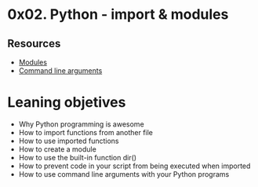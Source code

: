 # 0x02. Python - import & modules
## Resources

- [Modules](https://docs.python.org/3.4/tutorial/modules.html)
- [Command line arguments](https://docs.python.org/3.4/tutorial/stdlib.html#command-line-arguments)

# Leaning objetives

- Why Python programming is awesome
- How to import functions from another file
- How to use imported functions
- How to create a module
-  How to use the built-in function dir()
-  How to prevent code in your script from being executed when imported
- How to use command line arguments with your Python programs
